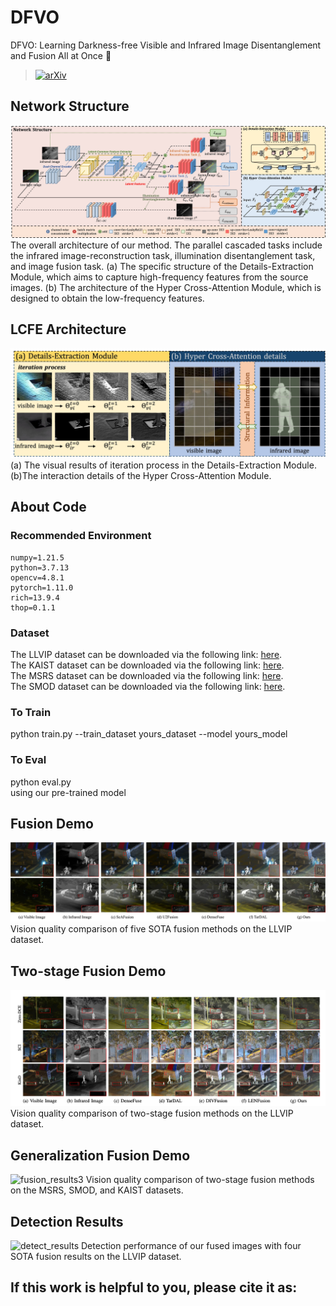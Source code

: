 # DFVO
DFVO: Learning Darkness-free Visible and Infrared Image Disentanglement and Fusion All at Once 🚀
> [![arXiv](https://img.shields.io/badge/arXiv-Paper-blue.svg)](https://arxiv.org/abs/2505.04526)<br>
## Network Structure
![framework](https://github.com/DaVin-Qi530/DFVO/blob/master/Figures/Framework.jpg)
The overall architecture of our method. The parallel cascaded tasks include the infrared image-reconstruction task, illumination disentanglement task, and image fusion task. (a) The specific structure of the Details-Extraction Module, which aims to capture high-frequency features from the source images. (b) The architecture of the Hyper Cross-Attention Module, which is designed to obtain the low-frequency features.
## LCFE Architecture
![module](https://github.com/DaVin-Qi530/DFVO/blob/master/Figures/Modules.jpg)
(a) The visual results of iteration process in the Details-Extraction Module. (b)The interaction details of the Hyper Cross-Attention Module.

## About Code
### Recommended Environment
```
numpy=1.21.5
python=3.7.13
opencv=4.8.1
pytorch=1.11.0
rich=13.9.4
thop=0.1.1
```

### Dataset
The LLVIP dataset can be downloaded via the following link: [here](https://bupt-ai-cz.github.io/LLVIP/).\
The KAIST dataset can be downloaded via the following link: [here](https://github.com/SoonminHwang/rgbt-ped-detection).\
The MSRS dataset can be downloaded via the following link: [here](https://github.com/Linfeng-Tang/MSRS).\
The SMOD dataset can be downloaded via the following link: [here](https://www.kaggle.com/datasets/zizhaochen6/sjtu-multispectral-object-detection-smod-dataset).

### To Train
python train.py --train_dataset yours_dataset --model yours_model

### To Eval
python eval.py\
using our pre-trained model

## Fusion Demo
![fusion_results1](https://github.com/DaVin-Qi530/DFVO/blob/master/Figures/Fusion.jpg)
Vision quality comparison of five SOTA fusion methods on the LLVIP dataset.

## Two-stage Fusion Demo
![fusion_results2](https://github.com/DaVin-Qi530/DFVO/blob/master/Figures/Fusion_2.jpg)
Vision quality comparison of two-stage fusion methods on the LLVIP dataset.

## Generalization Fusion Demo
![fusion_results3](https://github.com/DaVin-Qi530/DFVO/blob/master/Figures/Fusion_3.jpg)
Vision quality comparison of two-stage fusion methods on the MSRS, SMOD, and KAIST datasets.

## Detection Results
![detect_results](https://github.com/DaVin-Qi530/DFVO/blob/master/Figures/Detect.jpg)
Detection performance of our fused images with four SOTA fusion results on the LLVIP dataset.

## If this work is helpful to you, please cite it as:
